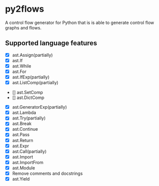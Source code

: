 # py2flows

A control flow generator for Python that is is able to generate control flow graphs and flows.

## Supported language features

- [x] ast.Assign(partially)
- [x] ast.If
- [x] ast.While
- [x] ast.For
- [x] ast.IfExp(partially)
- [x] ast.ListComp(partially)
- [] ast.SetComp
- [] ast.DictComp
- [x] ast.GeneratorExp(partially)
- [x] ast.Lambda
- [x] ast.Try(partially)
- [x] ast.Break
- [x] ast.Continue
- [x] ast.Pass
- [x] ast.Return
- [x] ast.Expr
- [x] ast.Call(partially)
- [x] ast.Import
- [x] ast.ImportFrom
- [x] ast.Module
- [x] Remove comments and docstrings
- [x] ast.Yield